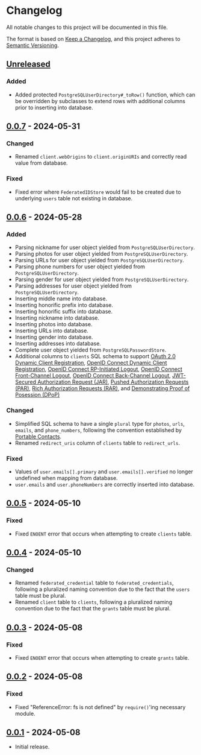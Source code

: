 # Changelog
All notable changes to this project will be documented in this file.

The format is based on [Keep a Changelog](https://keepachangelog.com/en/1.0.0/),
and this project adheres to [Semantic Versioning](https://semver.org/spec/v2.0.0.html).

## [Unreleased]
### Added

- Added protected `PostgreSQLUserDirectory#_toRow()` function, which can be
overridden by subclasses to extend rows with additional columns prior to
inserting into database.

## [0.0.7] - 2024-05-31
### Changed
- Renamed `client.webOrigins` to `client.originURIs` and correctly read value
from database.

### Fixed
- Fixed error where `FederatedIDStore` would fail to be created due to
underlying `users` table not existing in database.

## [0.0.6] - 2024-05-28
### Added
- Parsing nickname for user object yielded from `PostgreSQLUserDirectory`.
- Parsing photos for user object yielded from `PostgreSQLUserDirectory`.
- Parsing URLs for user object yielded from `PostgreSQLUserDirectory`.
- Parsing phone numbers for user object yielded from `PostgreSQLUserDirectory`.
- Parsing gender for user object yielded from `PostgreSQLUserDirectory`.
- Parsing addresses for user object yielded from `PostgreSQLUserDirectory`.
- Inserting middle name into database.
- Inserting honorific prefix into database.
- Inserting honorific suffix into database.
- Inserting nickname into database.
- Inserting photos into database.
- Inserting URLs into database.
- Inserting gender into database.
- Inserting addresses into database.
- Complete user object yielded from `PostgreSQLPasswordStore`.
- Additional columns to `clients` SQL schema to support [OAuth 2.0 Dynamic Client Registration](https://datatracker.ietf.org/doc/html/rfc7591),
[OpenID Connect Dynamic Client Registration](https://openid.net/specs/openid-connect-registration-1_0.html),
[OpenID Connect RP-Initiated Logout](https://openid.net/specs/openid-connect-rpinitiated-1_0.html),
[OpenID Connect Front-Channel Logout](https://openid.net/specs/openid-connect-frontchannel-1_0.html),
[OpenID Connect Back-Channel Logout](https://openid.net/specs/openid-connect-backchannel-1_0.html),
[JWT-Secured Authorization Request (JAR)](https://www.rfc-editor.org/rfc/rfc9101.html),
[Pushed Authorization Requests (PAR)](https://www.rfc-editor.org/rfc/rfc9126.html),
[Rich Authorization Requests (RAR)](https://www.rfc-editor.org/rfc/rfc9396.html), and
[Demonstrating Proof of Posession (DPoP)](https://www.rfc-editor.org/rfc/rfc9449.html)

### Changed
- Simplified SQL schema to have a single `plural` type for `photos`, `urls`,
`emails`, and `phone_numbers`, following the convention established by [Portable Contacts](https://datatracker.ietf.org/doc/html/draft-smarr-vcarddav-portable-contacts-00).
- Renamed `redirect_uris` column of `clients` table to `redirect_urls`.

### Fixed
- Values of `user.emails[].primary` and `user.emails[].verified` no longer undefined
when mapping from database.
- `user.emails` and `user.phoneNumbers` are correctly inserted into database.

## [0.0.5] - 2024-05-10
### Fixed
- Fixed `ENOENT` error that occurs when attempting to create `clients` table.

## [0.0.4] - 2024-05-10
### Changed
- Renamed `federated_credential` table to `federated_credentials`, following
a pluralized naming convention due to the fact that the `users` table must be
plural.
- Renamed `client` table to `clients`, following a pluralized naming convention
due to the fact that the `grants` table must be plural.

## [0.0.3] - 2024-05-08
### Fixed
- Fixed `ENOENT` error that occurs when attempting to create `grants` table.

## [0.0.2] - 2024-05-08
### Fixed
- Fixed "ReferenceError: fs is not defined" by `require()`'ing necessary
module.

## [0.0.1] - 2024-05-08

- Initial release.

[Unreleased]: https://github.com/authnomicon/postgresql/compare/v0.0.7...HEAD
[0.0.7]: https://github.com/authnomicon/postgresql/compare/v0.0.6...v0.0.7
[0.0.6]: https://github.com/authnomicon/postgresql/compare/v0.0.5...v0.0.6
[0.0.5]: https://github.com/authnomicon/postgresql/compare/v0.0.4...v0.0.5
[0.0.4]: https://github.com/authnomicon/postgresql/compare/v0.0.3...v0.0.4
[0.0.3]: https://github.com/authnomicon/postgresql/compare/v0.0.2...v0.0.3
[0.0.2]: https://github.com/authnomicon/postgresql/compare/v0.0.1...v0.0.2
[0.0.1]: https://github.com/authnomicon/postgresql/releases/tag/v0.0.1
